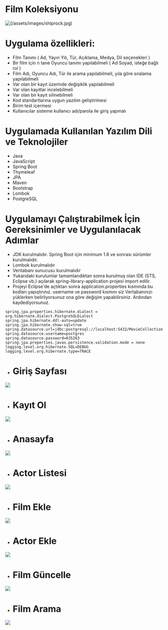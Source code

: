 # Film Koleksiyonu 

![(/assets/images/shiprock.jpg)](https://bilgikenti.net/wp-content/uploads/2021/01/film3.jpg)
#  Uygulama özellikleri:
* Film Tanımı ( Ad, Yayın Yılı, Tür, Açıklama, Medya, Dil seçenekleri ) 
* Bir film için n tane Oyuncu tanımı yapılabilmeli ( Ad Soyad, isteğe
bağlı rol ) 
* Film Adı, Oyuncu Adı, Tür ile arama yapılabilmeli, yıla göre sıralama
yapılabilmeli
* Var olan bir kayıt üzerinde değişiklik yapılabilmeli 
* Var olan kayıtlar incelebilmeli
* Var olan bir kayıt silinebilmeli
*  Kod standartlarına uygun yazılım geliştirimesi
* Birim test içermesi 
* Kullanıcılar sisteme kullanıcı adı/parola ile giriş yapmalı

# Uygulamada Kullanılan Yazılım Dili ve Teknolojiler
* Java
* JavaScript
* Spring Boot
* Thymeleaf
* JPA
* Maven
* Bootstrap
* Lombok
* PostgreSQL

# Uygulamayı Çalıştırabilmek İçin Gereksinimler ve Uygulanılacak Adımlar
* JDK kurulmalıdır. Spring Boot için minimum 1.8 ve sonrası sürümler kurulmalıdır. 
* Lombok kurulmalıdır
* Veritabanı sunucusu kurulmalıdır
* Yukarıdaki kurulumlar tamamlandıktan sonra kurulmuş olan IDE (STS, Eclipse vb.) açılarak spring-library-application projesi import edilir.
* Projeyi Eclipse'de açtıktan sonra application.properties kısmında bu kodları yapıştırınız. username ve password kısmını siz Vertabanınızı yüklerken belirliyorsunuz ona göre değişim yapabilirsiniz. Ardından kaydediyorsunuz.

```
spring.jpa.properties.hibernate.dialect = org.hibernate.dialect.PostgreSQLDialect
spring.jpa.hibernate.ddl-auto=update
spring.jpa.hibernate.show-sql=true
spring.datasource.url=jdbc:postgresql://localhost:5432/MovieCollection
spring.datasource.username=postgres
spring.datasource.password=635263
spring.jpa.properties.javax.persistence.validation.mode = none
logging.level.org.hibernate.SQL=DEBUG
logging.level.org.hibernate.type=TRACE
```
* # Giriş Sayfası
![](https://i.hizliresim.com/dqqs5d6.jpg)

* # Kayıt Ol
![](https://i.hizliresim.com/7qjjkt0.jpg)
* # Anasayfa
![](https://i.hizliresim.com/j24pmkn.jpg)
* # Actor Listesi
![](https://www.hizliresim.com/lwwnkqs)
* # Film Ekle
![](https://i.hizliresim.com/1mqit4i.jpg)
* # Actor Ekle
![](https://i.hizliresim.com/dym8c9x.jpg)
* # Film Güncelle
![](https://i.hizliresim.com/7d3mv2a.jpg)
* # Film Arama
![](https://i.hizliresim.com/3svf10h.jpg)

